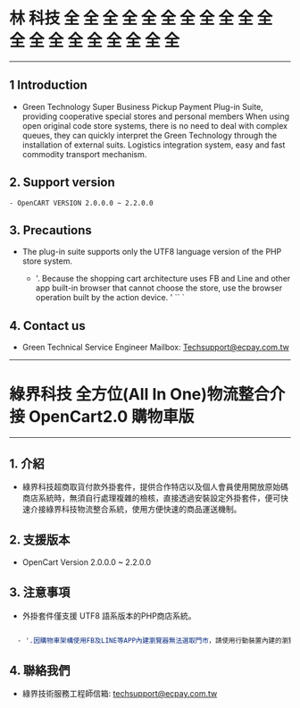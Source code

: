 # 林 科技 全 全 全 全 全 全 全 全 全 全 全 全 全 全 全 全 全 全 全 全
---

## 1 Introduction

   - Green Technology Super Business Pickup Payment Plug-in Suite, providing cooperative special stores and personal members When using open original code store systems, there is no need to deal with complex queues, they can quickly interpret the Green Technology through the installation of external suits. Logistics integration system, easy and fast commodity transport mechanism.



## 2. Support version
    - OpenCART VERSION 2.0.0.0 ~ 2.2.0.0

 

## 3. Precautions
   - The plug-in suite supports only the UTF8 language version of the PHP store system.
   `` ``

     - '. Because the shopping cart architecture uses FB and Line and other app built-in browser that cannot choose the store, use the browser operation built by the action device. '
    `` `
 

## 4. Contact us
   - Green Technical Service Engineer Mailbox: Techsupport@ecpay.com.tw

---

# 綠界科技 全方位(All In One)物流整合介接 OpenCart2.0 購物車版
---

## 1. 介紹

  - 綠界科技超商取貨付款外掛套件，提供合作特店以及個人會員使用開放原始碼商店系統時，無須自行處理複雜的檢核，直接透過安裝設定外掛套件，便可快速介接綠界科技物流整合系統，使用方便快速的商品運送機制。



## 2. 支援版本
   - OpenCart Version 2.0.0.0 ~ 2.2.0.0

 

## 3. 注意事項
  - 外掛套件僅支援 UTF8 語系版本的PHP商店系統。
  ```css

    - '.因購物車架構使用FB及LINE等APP內建瀏覽器無法選取門市，請使用行動裝置內建的瀏覽器操作。'
   ```
 

## 4. 聯絡我們
  - 綠界技術服務工程師信箱: techsupport@ecpay.com.tw






   
